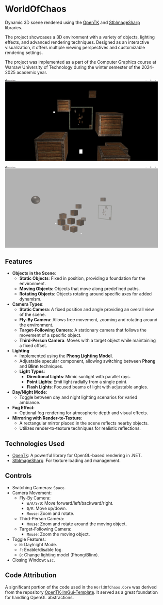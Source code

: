 # WorldOfChaos

Dynamic 3D scene rendered using the [OpenTK](https://github.com/opentk/opentk) and [StbImageSharp](https://github.com/StbSharp/StbImageSharp) libraries.

The project showcases a 3D environment with a variety of objects, lighting effects, and advanced rendering techniques.
Designed as an interactive visualization, it offers multiple viewing perspectives and customizable rendering settings.

The project was implemented as a part of the Computer Graphics course at Warsaw University of Technology during the winter semester of the 2024-2025 academic year.

<p align="center">
  <img src="Images/01.PNG"/>
</p>

<p align="center">
  <img src="Images/02.PNG"/>
</p>

## Features

- **Objects in the Scene**:
  - **Static Objects**: Fixed in position, providing a foundation for the environment.
  - **Moving Objects**: Objects that move along predefined paths.
  - **Rotating Objects**: Objects rotating around specific axes for added dynamism.
- **Camera Types**:
  - **Static Camera**: A fixed position and angle providing an overall view of the scene.
  - **Fly-By Camera**: Allows free movement, zooming and rotating around the environment.
  - **Target-Following Camera**: A stationary camera that follows the movement of a specific object.
  - **Third-Person Camera**: Moves with a target object while maintaining a fixed offset.
- **Lighting**:
  - Implemented using the **Phong Lighting Model**.
  - Adjustable specular component, allowing switching between **Phong** and **Blinn** techniques.
  - **Light Types**:
    - **Directional Lights**: Mimic sunlight with parallel rays.
    - **Point Lights**: Emit light radially from a single point.
    - **Flash Lights**: Focused beams of light with adjustable angles.
- **Day/Night Mode**:
  - Toggle between day and night lighting scenarios for varied ambiance.
- **Fog Effect**:
  - Optional fog rendering for atmospheric depth and visual effects.
- **Mirroring with Render-to-Texture**:
  - A rectangular mirror placed in the scene reflects nearby objects.
  - Utilizes render-to-texture techniques for realistic reflections.

## Technologies Used

- [OpenTk](https://github.com/opentk/opentk): A powerful library for OpenGL-based rendering in .NET.
- [StbImageSharp](https://github.com/StbSharp/StbImageSharp): For texture loading and management.

## Controls

- Switching Cameras: `Space`.
- Camera Movement:
  - Fly-By Camera:
    - `W/A/S/D`: Move forward/left/backward/right.
    - `Q/E`: Move up/down.
    - `Mouse`: Zoom and rotate.
  - Third-Person Camera:
    - `Mouse`: Zoom and rotate around the moving object.
  - Target-Following Camera:
    - `Mouse`: Zoom the moving object.
- Toggle Features:
  - `N`: Day/night Mode.
  - `F`: Enable/disable fog.
  - `B`: Change lighting model (Phong/Blinn).
- Closing Window: `Esc`.

## Code Attribution

A significant portion of the code used in the `WorldOfChaos.Core` was derived from the repository [OpenTK-ImGui-Template](https://github.com/tomasz-herman/OpenTK-ImGui-Template).
It served as a great foundation for handling OpenGL abstractions.
